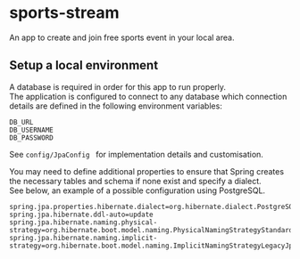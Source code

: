 # sports-stream
An app to create and join free sports event in your local area.

## Setup a local environment
A database is required in order for this app to run properly.    
The application is configured to connect to any database which connection details are defined in the following environment variables:
```
DB_URL
DB_USERNAME
DB_PASSWORD
```
See ``config/JpaConfig `` for implementation details and customisation.    

You may need to define additional properties to ensure that Spring creates the necessary tables and schema if none exist and specify a dialect.   
See below, an example of a possible configuration using PostgreSQL.
````properties
spring.jpa.properties.hibernate.dialect=org.hibernate.dialect.PostgreSQL92Dialect
spring.jpa.hibernate.ddl-auto=update
spring.jpa.hibernate.naming.physical-strategy=org.hibernate.boot.model.naming.PhysicalNamingStrategyStandardImpl
spring.jpa.hibernate.naming.implicit-strategy=org.hibernate.boot.model.naming.ImplicitNamingStrategyLegacyJpaImpl
````
